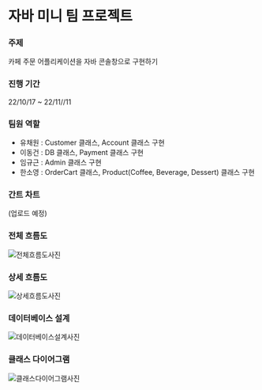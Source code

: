 # 자바 미니 팀 프로젝트

### 주제
카페 주문 어플리케이션을 자바 콘솔창으로 구현하기

### 진행 기간
22/10/17 ~ 22/11//11

### 팀원 역할
- 유채원 : Customer 클래스, Account 클래스 구현
- 이동건 : DB 클래스, Payment 클래스 구현
- 임규근 : Admin 클래스 구현
- 한소영 : OrderCart 클래스, Product(Coffee, Beverage, Dessert) 클래스 구현

### 간트 차트
(업로드 예정)

### 전체 흐름도
![전체흐름도사진](https://user-images.githubusercontent.com/46701146/198882946-a2c3f9ed-2e07-428f-942a-3a4358fddc1d.png)

### 상세 흐름도
![상세흐름도사진](https://user-images.githubusercontent.com/46701146/198882959-07c1df06-8fdb-47ff-8ad9-5f8c582e60fe.png)

### 데이터베이스 설계
![데이터베이스설계사진](https://user-images.githubusercontent.com/46701146/198882972-89319c4a-eafe-4120-974d-42aad0e5c237.png)

### 클래스 다이어그램
![클래스다이어그램사진](https://user-images.githubusercontent.com/46701146/198883225-178397d2-1273-4ad2-8c4e-a5eb181d0a84.png)
